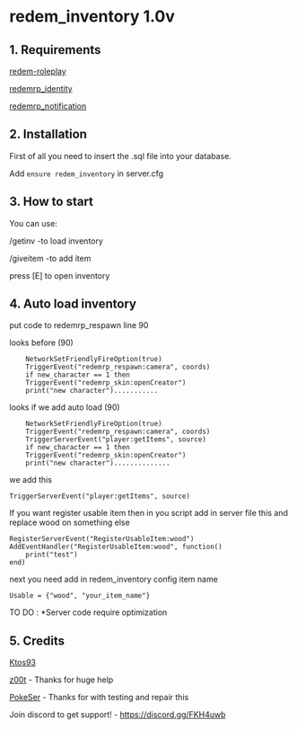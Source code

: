 # redem_inventory 1.0v

## 1. Requirements

[redem-roleplay](https://github.com/RedEM-RP/redem_roleplay/)

[redemrp_identity](https://github.com/RedEM-RP/redemrp_identity/)

[redemrp_notification](https://github.com/Ktos93/redemrp_notification/)

## 2. Installation
First of all you need to insert the .sql file into your database.

Add ```ensure redem_inventory``` in server.cfg

## 3. How to start
You can use:

/getinv -to load inventory

/giveitem -to add item

press [E] to open inventory
## 4. Auto load inventory
put code to redemrp_respawn line 90

looks before (90)

```
	NetworkSetFriendlyFireOption(true)
	TriggerEvent("redemrp_respawn:camera", coords)
	if new_character == 1 then
	TriggerEvent("redemrp_skin:openCreator")
	print("new character")...........
```
 looks if we add auto load  (90)
```
	NetworkSetFriendlyFireOption(true)
	TriggerEvent("redemrp_respawn:camera", coords)
	TriggerServerEvent("player:getItems", source)
	if new_character == 1 then
	TriggerEvent("redemrp_skin:openCreator")
	print("new character")..............
```
we add this

```TriggerServerEvent("player:getItems", source)```

If you want register usable item then in you script add in server file this and replace wood on something else
```
RegisterServerEvent("RegisterUsableItem:wood")
AddEventHandler("RegisterUsableItem:wood", function()
    print("test")
end)
```
next you need add in redem_inventory config item name 

```Usable = {"wood", "your_item_name"}```

TO DO :
*Server code require optimization

## 5. Credits
[Ktos93](http://github.com/Ktos93)

[z00t](https://github.com/z00t) - Thanks for huge help

[PokeSer](https://github.com/PokeSer) - Thanks for with testing and repair this

Join discord to get support! - https://discord.gg/FKH4uwb
